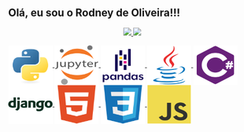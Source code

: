 ## Olá, eu sou o Rodney de Oliveira!!!
   
<div align="center">
  <a href="https://www.linkedin.com/in/rodney-lucas-vieira-de-oliveira-/">
  <img height="180em" src="https://github-readme-stats.vercel.app/api?username=rodneydeoliveira&show_icons=true&theme=dracula&include_all_commits=true&count_private=true"/>
  <img height="180em" src="https://github-readme-stats.vercel.app/api/top-langs/?username=rodneydeoliveira&layout=compact&langs_count=7&theme=dracula"/>
</div>

<div style = "display: inline_block"><br>
   <img align="center" alt="Rod-Py" height="80" width="90" src="https://github.com/devicons/devicon/blob/master/icons/python/python-original.svg"</img>
   <img align="center" alt="Rod-Jp" height="80" width="90" src="https://github.com/devicons/devicon/blob/master/icons/jupyter/jupyter-original-wordmark.svg"</img>
   <img align="center" alt="Rod-Pd" height="80" width="90" src="https://github.com/devicons/devicon/blob/master/icons/pandas/pandas-original-wordmark.svg"</img>
   <img align="center" alt="Rod-Jv" height="80" width="90" src="https://github.com/devicons/devicon/blob/master/icons/java/java-original.svg"</img>
   <img align="center" alt="Rod-C-sh" height="80" width="90" src="https://github.com/devicons/devicon/blob/master/icons/csharp/csharp-plain.svg"</img>
   <img align="center" alt="Rod-Dj" height="80" width="90" src="https://github.com/devicons/devicon/blob/master/icons/django/django-plain-wordmark.svg"</img>
   <img align="center" alt="Rod-html" height="80" width="90" src="https://github.com/devicons/devicon/blob/master/icons/html5/html5-plain.svg"</img>
   <img align="center" alt="Rod-css" height="80" width="90" src="https://github.com/devicons/devicon/blob/master/icons/css3/css3-original.svg"</img>
   <img align="center" alt="Rod-Js" height="80" width="90" src="https://github.com/devicons/devicon/blob/master/icons/javascript/javascript-original.svg"</img>

   </div>
